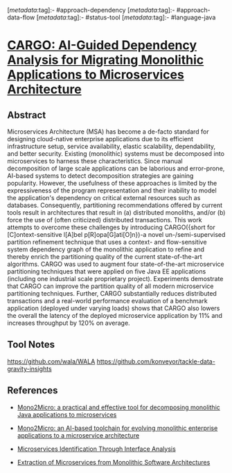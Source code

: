 <!-- deno-fmt-ignore-start -->

[_metadata_:tag]:- #approach-dependency
[_metadata_:tag]:- #approach-data-flow
[_metadata_:tag]:- #status-tool
[_metadata_:tag]:- #language-java

<!-- deno-fmt-ignore-end -->

# [CARGO: AI-Guided Dependency Analysis for Migrating Monolithic Applications to Microservices Architecture](https://doi.org/10.48550/arXiv.2207.11784)

## Abstract

Microservices Architecture (MSA) has become a de-facto standard for designing
cloud-native enterprise applications due to its efficient infrastructure setup,
service availability, elastic scalability, dependability, and better security.
Existing (monolithic) systems must be decomposed into microservices to harness
these characteristics. Since manual decomposition of large scale applications
can be laborious and error-prone, AI-based systems to detect decomposition
strategies are gaining popularity. However, the usefulness of these approaches
is limited by the expressiveness of the program representation and their
inability to model the application's dependency on critical external resources
such as databases. Consequently, partitioning recommendations offered by current
tools result in architectures that result in (a) distributed monoliths, and/or
(b) force the use of (often criticized) distributed transactions. This work
attempts to overcome these challenges by introducing CARGO({short for
[C]ontext-sensitive l[A]bel p[R]opa[G]ati[O]n})-a novel un-/semi-supervised
partition refinement technique that uses a context- and flow-sensitive system
dependency graph of the monolithic application to refine and thereby enrich the
partitioning quality of the current state-of-the-art algorithms. CARGO was used
to augment four state-of-the-art microservice partitioning techniques that were
applied on five Java EE applications (including one industrial scale proprietary
project). Experiments demostrate that CARGO can improve the partition quality of
all modern microservice partitioning techniques. Further, CARGO substantially
reduces distributed transactions and a real-world performance evaluation of a
benchmark application (deployed under varying loads) shows that CARGO also
lowers the overall the latency of the deployed microservice application by 11%
and increases throughput by 120% on average.

## Tool Notes

https://github.com/wala/WALA
https://github.com/konveyor/tackle-data-gravity-insights

## References

- [Mono2Micro: a practical and effective tool for decomposing monolithic Java applications to microservices](./mono2micro-a-practical-and-effective-tool-for-decomposing-monolithic-java-applications-to-microservices.md)

- [Mono2Micro: an AI-based toolchain for evolving monolithic enterprise applications to a microservice architecture](./mono2micro-an-ai-based-toolchain-for-evolving-monolithic-enterprise-applications-to-a-microservice-architecture.md)

- [Microservices Identification Through Interface Analysis](./microservices-identification-through-interface-analysis.md)

- [Extraction of Microservices from Monolithic Software Architectures](./extraction-of-microservices-from-monolithic-software-architectures.md)
